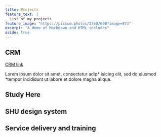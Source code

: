 ```yaml
---
title: Projects
feature_text: |
  List of my projects
feature_image: "https://picsum.photos/2560/600?image=873"
excerpt: "A demo of Markdown and HTML includes"
aside: true
---
```


## CRM 
[CRM link](CRMproject.md)

Lorem ipsum dolor sit amet, consectetur adip* isicing elit, sed do eiusmod *tempor incididunt ut labore et dolore magna aliqua.

## Study Here


## SHU design system


## Service delivery and training
